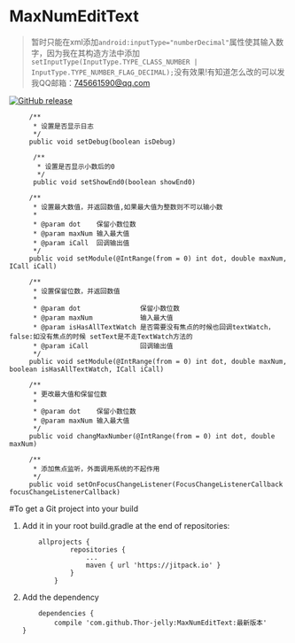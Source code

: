 # MaxNumEditText
> 暂时只能在xml添加`android:inputType="numberDecimal"`属性使其输入数字，因为我在其构造方法中添加`setInputType(InputType.TYPE_CLASS_NUMBER | InputType.TYPE_NUMBER_FLAG_DECIMAL);`没有效果!有知道怎么改的可以发我QQ邮箱：745661590@qq.com

[![GitHub release](https://img.shields.io/badge/release-1.1.8-green.svg)](https://github.com/Thor-jelly/MaxNumEditText/releases)

```
     /**
      * 设置是否显示日志
      */
     public void setDebug(boolean isDebug)

      /**
       * 设置是否显示小数后的0
       */
      public void setShowEnd0(boolean showEnd0)
     
     /**
      * 设置最大数值，并返回数值,如果最大值为整数则不可以输小数
      *
      * @param dot    保留小数位数
      * @param maxNum 输入最大值
      * @param iCall  回调输出值
      */
     public void setModule(@IntRange(from = 0) int dot, double maxNum, ICall iCall) 
     
     /**
      * 设置保留位数，并返回数值
      *
      * @param dot               保留小数位数
      * @param maxNum            输入最大值
      * @param isHasAllTextWatch 是否需要没有焦点的时候也回调textWatch，false:如没有焦点的时候 setText是不走TextWatch方法的
      * @param iCall             回调输出值
      */
     public void setModule(@IntRange(from = 0) int dot, double maxNum, boolean isHasAllTextWatch, ICall iCall) 
     
     /**
      * 更改最大值和保留位数
      *
      * @param dot    保留小数位数
      * @param maxNum 输入最大值
      */
     public void changMaxNumber(@IntRange(from = 0) int dot, double maxNum)
     
     /**
      * 添加焦点监听，外面调用系统的不起作用
      */
     public void setOnFocusChangeListener(FocusChangeListenerCallback focusChangeListenerCallback)
```

#To get a Git project into your build
1. Add it in your root build.gradle at the end of repositories:  

    ```
        allprojects {
        		repositories {
        			...
        			maven { url 'https://jitpack.io' }
        		}
        	}
    ```

2. Add the dependency

    ```
        dependencies {
	        compile 'com.github.Thor-jelly:MaxNumEditText:最新版本'
	}
    ```
